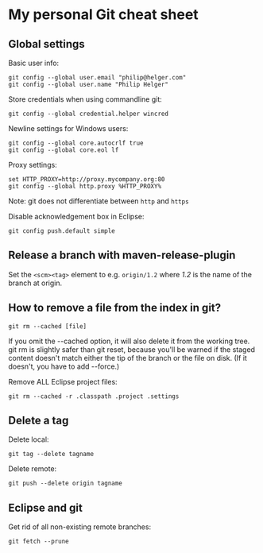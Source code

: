 # My personal Git cheat sheet

## Global settings

Basic user info:
```
git config --global user.email "philip@helger.com"
git config --global user.name "Philip Helger"
```

Store credentials when using commandline git:
```
git config --global credential.helper wincred
```

Newline settings for Windows users:
```
git config --global core.autocrlf true
git config --global core.eol lf
```

Proxy settings:
```
set HTTP_PROXY=http://proxy.mycompany.org:80
git config --global http.proxy %HTTP_PROXY%
```
Note: git does not differentiate between `http` and `https`


Disable acknowledgement box in Eclipse:
```
git config push.default simple
```

## Release a branch with maven-release-plugin

Set the `<scm><tag>` element to e.g. `origin/1.2` where *1.2* is the name of the branch at origin.

## How to remove a file from the index in git?

```
git rm --cached [file]
```

If you omit the --cached option, it will also delete it from the working tree. git rm is slightly safer than git reset, because you'll be warned if the staged content doesn't match either the tip of the branch or the file on disk. (If it doesn't, you have to add --force.)

Remove ALL Eclipse project files:

```
git rm --cached -r .classpath .project .settings
```

## Delete a tag

Delete local:

```
git tag --delete tagname
```

Delete remote:

```
git push --delete origin tagname
```

## Eclipse and git

Get rid of all non-existing remote branches:

```
git fetch --prune
```
